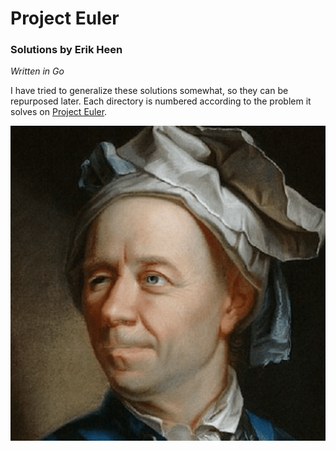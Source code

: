 # Project Euler
### Solutions by Erik Heen
*Written in Go*

I have tried to generalize these solutions somewhat, so they can be repurposed later. Each directory is numbered according to the problem it solves on [Project Euler](https://projecteuler.net).

![Portrait of Leonhard Euler](euler.png)